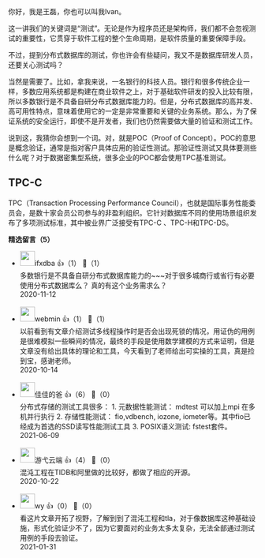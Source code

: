 你好，我是王磊，你也可以叫我Ivan。

这一讲我们的关键词是“测试”。无论是作为程序员还是架构师，我们都不会忽视测试的重要性，它贯穿于软件工程的整个生命周期，是软件质量的重要保障手段。

不过，提到分布式数据库的测试，你也许会有些疑问，我又不是数据库研发人员，还要关心测试吗？

当然是需要了。比如，拿我来说，一名银行的科技人员。银行和很多传统企业一样，多数应用系统都是构建在商业软件之上，对于基础软件研发的投入比较有限，所以多数银行是不具备自研分布式数据库能力的。但是，分布式数据库的高并发、高可用性特点，意味着使用它的一定是非常重要和关键的业务系统。那么，为了保证系统的安全运行，即使不是开发者，我们也仍然需要做大量的验证和测试工作。

说到这，我猜你会想到一个词。对，就是POC（Proof of Concept）。POC的意思是概念验证，通常是指对客户具体应用的验证性测试。那验证性测试又具体要测些什么呢？对于数据密集型系统，很多企业的POC都会使用TPC基准测试。

## TPC-C

TPC（Transaction Processing Performance Council），也就是国际事务性能委员会，是数十家会员公司参与的非盈利组织。它针对数据库不同的使用场景组织发布了多项测试标准，其中被业界广泛接受有TPC-C 、TPC-H和TPC-DS。
<div><strong>精选留言（5）</strong></div><ul>
<li><img src="" width="30px"><span>ifxdba</span> 👍（1） 💬（1）<div>多数银行是不具备自研分布式数据库能力的~~~对于很多城商行或省行有必要使用分布式数据库么？
真的有这个业务需求么？</div>2020-11-12</li><br/><li><img src="https://static001.geekbang.org/account/avatar/00/0f/f9/e6/47742988.jpg" width="30px"><span>webmin</span> 👍（1） 💬（1）<div>以前看到有文章介绍测试多线程操作时是否会出现死锁的情况，用证伪的用例是很难模拟一些瞬间的情况，最终的手段是使用数学建模的方式来证明，但是文章没有给出具体的理论和工具，今天看到了老师给出可实操的工具，真是捡到宝，感谢老师。</div>2020-10-14</li><br/><li><img src="https://static001.geekbang.org/account/avatar/00/10/83/e2/297518ab.jpg" width="30px"><span>佳佳的爸</span> 👍（6） 💬（0）<div>分布式存储的测试工具很多：
1. 元数据性能测试： mdtest  可以加上mpi 在多机并行执行
2. 存储性能测试： fio,vdbench, iozone, iometer等。其中fio已经成为首选的SSD读写性能测试工具
3. POSIX语义测试: fstest套件。</div>2021-06-09</li><br/><li><img src="https://static001.geekbang.org/account/avatar/00/12/71/3d/da8dc880.jpg" width="30px"><span>游弋云端</span> 👍（4） 💬（0）<div>混沌工程在TIDB和阿里做的比较好，都做了相应的开源。</div>2020-10-22</li><br/><li><img src="https://static001.geekbang.org/account/avatar/00/10/3e/e9/116f1dee.jpg" width="30px"><span>wy</span> 👍（0） 💬（0）<div>看这片文章开拓了视野，了解到到了混沌工程和tla，对于像数据库这种基础设施，形式化验证少不了，因为它要面对的业务太多太复杂，无法全部通过测试用例的手段去验证。</div>2021-01-31</li><br/>
</ul>
